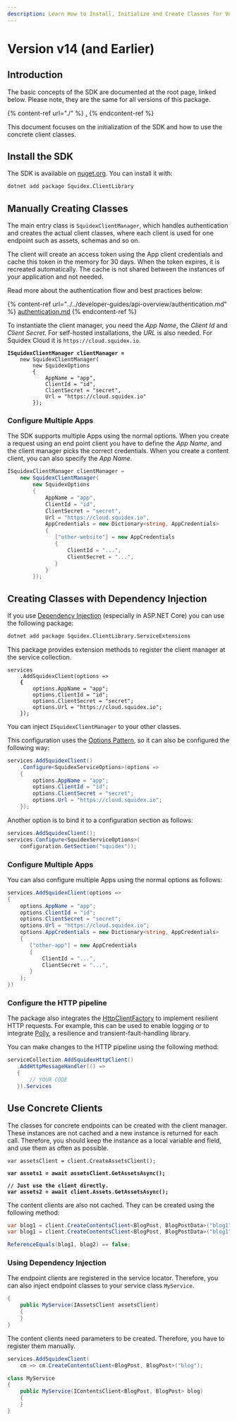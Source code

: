 ```yaml
---
description: Learn How to Install, Initialize and Create Classes for Version 14 of the SDK
---
```


# Version v14 (and Earlier)

## Introduction

The basic concepts of the SDK are documented at the root page, linked below.  Please note, they are the same for all versions of this package.

{% content-ref url="./" %}
[.](./)
{% endcontent-ref %}

This document focuses on the initialization of the SDK and how to use the concrete client classes.

## Install the SDK

The SDK is available on [nuget.org](https://www.nuget.org/packages/Squidex.ClientLibrary/). You can install it with:

```bash
dotnet add package Squidex.ClientLibrary
```

## Manually Creating Classes

The main entry class is `SquidexClientManager`, which handles authentication and creates the actual client classes, where each client is used for one endpoint such as assets, schemas and so on.

The client will create an access token using the App client credentials and cache this token in the memory for 30 days. When the token expires, it is recreated automatically. The cache is not shared between the instances of your application and not needed.

Read more about the authentication flow and best practices below:

{% content-ref url="../../developer-guides/api-overview/authentication.md" %}
[authentication.md](../../developer-guides/api-overview/authentication.md)
{% endcontent-ref %}

To instantiate the client manager, you need the _App Name_, the _Client Id_ and _Client Secret_. For self-hosted installations, the _URL_ is also needed. For Squidex Cloud it is `https://cloud.squidex.io`.

<pre class="language-csharp"><code class="lang-csharp"><strong>ISquidexClientManager clientManager =
</strong>    new SquidexClientManager(
        new SquidexOptions
        {
            AppName = "app",
            ClientId = "id",
            ClientSecret = "secret",
            Url = "https://cloud.squidex.io"
        });
</code></pre>

### Configure Multiple Apps

The SDK supports multiple Apps using the normal options. When you create a request using an end point client you have to define the _App Name_, and the client manager picks the correct credentials. When you create a content client, you can also specify the _App Name_.

```csharp
ISquidexClientManager clientManager =
    new SquidexClientManager(
        new SquidexOptions
        {
            AppName = "app",
            ClientId = "id",
            ClientSecret = "secret",
            Url = "https://cloud.squidex.io",
            AppCredentials = new Dictionary<string, AppCredentials>
            {
               ["other-website"] = new AppCredentials
               {
                   ClientId = "...",
                   ClientSecret = "...",
               }
            }
        });
```

## Creating Classes with Dependency Injection

If you use [Dependency Injection](https://learn.microsoft.com/en-us/aspnet/core/fundamentals/dependency-injection?view=aspnetcore-7.0) (especially in ASP.NET Core) you can use the following package:

```bash
dotnet add package Squidex.ClientLibrary.ServiceExtensions
```

This package provides extension methods to register the client manager at the service collection.

<pre class="language-csharp"><code class="lang-csharp">services
    .AddSquidexClient(options =>
<strong>    {
</strong>        options.AppName = "app";
        options.ClientId = "id";
        options.ClientSecret = "secret";
        options.Url = "https://cloud.squidex.io";
    });
</code></pre>

You can inject `ISquidexClientManager` to your other classes.

This configuration uses the [Options Pattern](https://learn.microsoft.com/en-us/aspnet/core/fundamentals/configuration/options?view=aspnetcore-7.0), so it can also be configured the following way:

```csharp
services.AddSquidexClient()
    .Configure<SquidexServiceOptions>(options =>
    {
        options.AppName = "app";
        options.ClientId = "id";
        options.ClientSecret = "secret";
        options.Url = "https://cloud.squidex.io";
    });
```

Another option is to bind it to a configuration section as follows:

```csharp
services.AddSquidexClient();
services.Configure<SquidexServiceOptions>(
    configuration.GetSection("squidex"));
```

### Configure Multiple Apps

You can also configure multiple Apps using the normal options as follows:

```csharp
services.AddSquidexClient(options =>
{
    options.AppName = "app";
    options.ClientId = "id";
    options.ClientSecret = "secret";
    options.Url = "https://cloud.squidex.io";
    options.AppCredentials = new Dictionary<string, AppCredentials>
    {
       ["other-app"] = new AppCredentials
       {
           ClientId = "...",
           ClientSecret = "...",
       }
    };
})
```

### Configure the HTTP pipeline

The package also integrates the [HttpClientFactory](https://learn.microsoft.com/en-us/dotnet/architecture/microservices/implement-resilient-applications/use-httpclientfactory-to-implement-resilient-http-requests) to implement resilient HTTP requests. For example, this can be used to enable logging or to integrate [Polly](https://thepollyproject.azurewebsites.net/), a resilience and transient-fault-handling library.

You can make changes to the HTTP pipeline using the following method:&#x20;

```csharp
serviceCollection.AddSquidexHttpClient()
   .AddHttpMessageHandler(() =>
   {
       // YOUR CODE
   }).Services
```

## Use Concrete Clients

The classes for concrete endpoints can be created with the client manager. These instances are not cached and a new instance is returned for each call. Therefore, you should keep the instance as a local variable and field, and use them as often as possible.

<pre class="language-csharp"><code class="lang-csharp">var assetsClient = client.CreateAssetsClient();

<strong>var assets1 = await assetsClient.GetAssetsAsync();
</strong><strong>
</strong><strong>// Just use the client directly.
</strong><strong>var assets2 = await client.Assets.GetAssetsAsync();
</strong></code></pre>

The content clients are also not cached. They can be created using the following method:

```csharp
var blog1 = client.CreateContentsClient<BlogPost, BlogPostData>("blog1");
var blog1 = client.CreateContentsClient<BlogPost, BlogPostData>("blog1");

ReferenceEquals(blog1, blog2) == false;
```

### Using Dependency Injection

The endpoint clients are registered in the service locator. Therefore, you can also inject endpoint classes to your service class `MyService`.

```csharp
{
    public MyService(IAssetsClient assetsClient)
    {
    }
}
```

The content clients need parameters to be created. Therefore, you have to register them manually.

```csharp
services.AddSquidexClient(
    cm => cm.CreateContentsClient<BlogPost, BlogPost>("blog");

class MyService
{
    public MyService(IContentsClient<BlogPost, BlogPost> blog)
    {
    }
}
```

